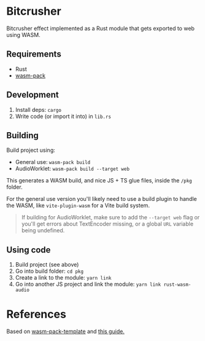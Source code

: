 # Bitcrusher

Bitcrusher effect implemented as a Rust module that gets exported to web using WASM.

## Requirements

- Rust
- [wasm-pack](https://github.com/rustwasm/wasm-pack)

## Development

1. Install deps: `cargo`
1. Write code (or import it into) in `lib.rs`

## Building

Build project using:

- General use: `wasm-pack build`
- AudioWorklet: `wasm-pack build --target web`

This generates a WASM build, and nice JS + TS glue files, inside the `/pkg` folder.

For the general use version you'll likely need to use a build plugin to handle the WASM, like `vite-plugin-wasm` for a Vite build system.

> If building for AudioWorklet, make sure to add the `--target web` flag or you'll get errors about TextEncoder missing, or a global `URL` variable being undefined.

## Using code

1. Build project (see above)
1. Go into build folder: `cd pkg`
1. Create a link to the module: `yarn link`
1. Go into another JS project and link the module: `yarn link rust-wasm-audio`

# References

Based on [wasm-pack-template](https://github.com/rustwasm/wasm-pack-template/tree/master) and [this guide.](rustwasm.github.io/docs/book/game-of-life/hello-world.html#build-the-project)
